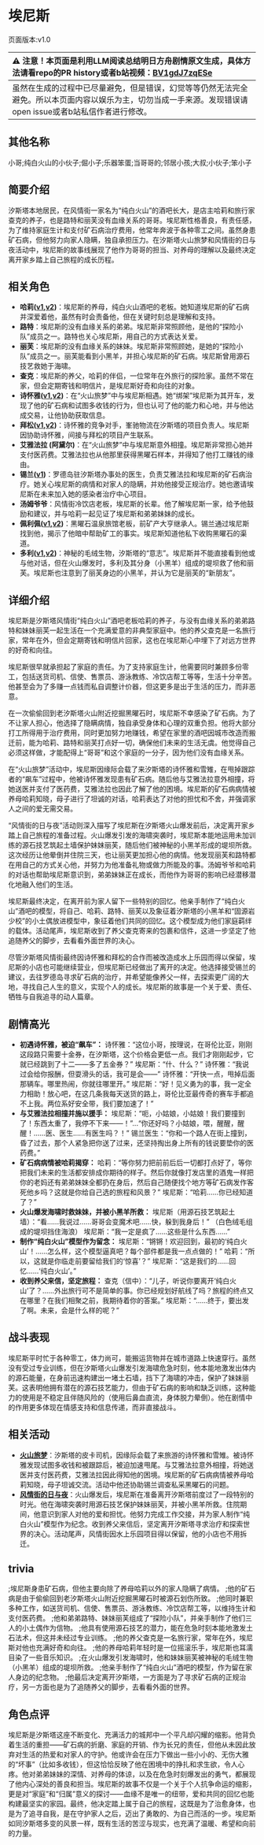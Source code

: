 # 埃尼斯
页面版本:v1.0
 

| :warning: 注意！本页面是利用LLM阅读总结明日方舟剧情原文生成，具体方法请看repo的PR history或者b站视频：[BV1gdJ7zqESe](https://www.bilibili.com/video/BV1gdJ7zqESe/)         |
|:----------------------------|
| 虽然在生成的过程中已尽量避免，但是错误，幻觉等等仍然无法完全避免。所以本页面内容以娱乐为主，切勿当成一手来源。发现错误请open issue或者b站私信作者进行修改。|



## 其他名称
小哥;纯白火山的小伙子;倔小子;乐器笨蛋;当哥哥的;邻居小孩;大叔;小伙子;笨小子
## 简要介绍
汐斯塔本地居民，在风情街一家名为“纯白火山”的酒吧长大，是店主哈莉和旅行家查克的养子，也是路特和丽芙没有血缘关系的哥哥。埃尼斯性格善良，有责任感，为了维持家庭生计和支付矿石病治疗费用，他常年奔波于各种零工之间。虽然身患矿石病，但他努力向家人隐瞒，独自承担压力。在汐斯塔火山旅梦和风情街的日与夜活动中，埃尼斯的故事线展现了他作为哥哥的担当、对养母的理解以及最终决定离开家乡踏上自己旅程的成长历程。
## 相关角色
-   **哈莉([v1](extended_char_ha_li.md),[v2](../char_v3/extended_char_ha_li.md))**：埃尼斯的养母，纯白火山酒吧的老板。她知道埃尼斯的矿石病并深爱着他，虽然有时会责备他，但在关键时刻总是理解和支持。
-   **路特**：埃尼斯的没有血缘关系的弟弟。埃尼斯非常照顾他，是他的“探险小队”成员之一。路特也关心埃尼斯，用自己的方式表达关爱。
-   **丽芙**：埃尼斯的没有血缘关系的妹妹。埃尼斯非常照顾她，是她的“探险小队”成员之一。丽芙能看到小黑羊，并担心埃尼斯的矿石病。埃尼斯曾用源石技艺救她于海啸。
-   **查克**：埃尼斯的养父，哈莉的伴侣，一位常年在外旅行的探险家。虽然不常在家，但会定期寄钱和明信片，是埃尼斯好奇和向往的对象。
-   **诗怀雅([v1](char_308_swire.md),[v2](../char_v3/char_308_swire.md))**：在“火山旅梦”中与埃尼斯相遇。她“绑架”埃尼斯为其开车，发现了他的矿石病和试图多收钱的行为，但也认可了他的能力和心地，并与他达成交易，让他协助获取信息。
-   **拜松([v1](char_325_bison.md),[v2](../char_v3/char_325_bison.md))**：诗怀雅的竞争对手，峯驰物流在汐斯塔的项目负责人。埃尼斯因协助诗怀雅，间接与拜松的项目产生联系。
-   **艾雅法拉 (阿黛尔)**：在“火山旅梦”中与埃尼斯意外相撞。埃尼斯非常担心她并支付医药费。艾雅法拉也从他那里获得黑曜石样本，并得知了他打工赚钱的缘由。
-   **锡兰([v1](char_348_ceylon.md))**：罗德岛驻汐斯塔办事处的医生，负责艾雅法拉和埃尼斯的矿石病治疗。她关心埃尼斯的病情和对家人的隐瞒，并劝他接受正规治疗。她也邀请埃尼斯在未来加入她的感染者治疗中心项目。
-   **汤姆爷爷**：风情街冷饮店老板，埃尼斯的长辈。他了解埃尼斯一家，给予他鼓励和建议，并与哈莉一起见证了埃尼斯和弟弟妹妹的成长。
-   **佩利佩([v1](extended_char_pei_li_pei.md),[v2](../char_v3/extended_char_pei_li_pei.md))**：黑曜石温泉旅馆老板，前矿产大亨继承人。锡兰通过埃尼斯找到他，揭示了他暗中帮助矿工的事实。埃尼斯知道他私下收购黑曜石的渠道。
-   **多利([v1](extended_char_duo_li.md),[v2](../char_v3/extended_char_duo_li.md))**：神秘的毛绒生物，汐斯塔的“意志”。埃尼斯并不能直接看到他或与他对话，但在火山爆发时，多利及其分身（小黑羊）组成的堤坝救了他和丽芙。埃尼斯也注意到了丽芙身边的小黑羊，并认为它是丽芙的“新朋友”。
## 详细介绍
埃尼斯是汐斯塔风情街“纯白火山”酒吧老板哈莉的养子，与没有血缘关系的弟弟路特和妹妹丽芙一起生活在一个充满爱意的非典型家庭中。他的养父查克是一名旅行家，常年在外，但会定期寄钱和明信片回家，这也在埃尼斯心中埋下了对远方世界的好奇和向往。

埃尼斯很早就承担起了家庭的责任。为了支持家庭生计，他需要同时兼顾多份零工，包括送货司机、信使、售票员、游泳教练、冷饮店帮工等等，生活十分辛苦。他甚至会为了多赚一点钱而私自调整计价器，但这更多是出于生活的压力，而非恶意。

在一次偷偷回到老汐斯塔火山附近挖掘黑曜石时，埃尼斯不幸感染了矿石病。为了不让家人担心，他选择了隐瞒病情，独自承受身体和心理的双重负担。他将大部分打工所得用于治疗费用，同时更加努力地赚钱，希望在家里的酒吧因城市改造而搬迁前，能为哈莉、路特和丽芙打点好一切，确保他们未来的生活无虞。他觉得自己必须这样做，才能配得上“哥哥”和这个家庭的一分子，因为他们没有血缘关系。

在“火山旅梦”活动中，埃尼斯因缘际会载了来汐斯塔的诗怀雅和雪雉，在甩掉跟踪者的“飙车”过程中，他被诗怀雅发现患有矿石病。随后他与艾雅法拉意外相撞，将她送医并支付了医药费，艾雅法拉也因此了解了他的困境。埃尼斯的矿石病病情被养母哈莉知晓，母子进行了坦诚的对话，哈莉表达了对他的担忧和不舍，并强调家人之间的爱无需交易。

“风情街的日与夜”活动则深入描写了埃尼斯在汐斯塔火山爆发前后，决定离开家乡踏上自己旅程的准备过程。火山爆发引发的海啸突袭时，埃尼斯本能地运用未加训练的源石技艺筑起土墙保护妹妹丽芙，随后他们被神秘的小黑羊形成的堤坝所救。这次经历让他晕倒并住院三天，也让丽芙更加担心他的病情。他发现丽芙和路特都在用自己的方式关心他，并努力为他准备礼物或做力所能及的事。汤姆爷爷和哈莉的对话也帮助埃尼斯意识到，弟弟妹妹正在成长，而他作为哥哥的影响已经潜移潜化地融入他们的生活。

埃尼斯最终决定，在离开前为家人留下一些特别的回忆。他亲手制作了“纯白火山”酒吧的模型，将自己、哈莉、路特、丽芙以及象征着汐斯塔的小黑羊和“固源岩少校”的小土偶放进模型中，象征着他们共同的回忆。这个模型成为他们家庭羁绊的载体。活动尾声，埃尼斯收到了养父查克寄来的包裹和信件，这进一步坚定了他追随养父的脚步，去看看外面世界的决心。

尽管汐斯塔风情街最终因诗怀雅和拜松的合作而被改造成水上乐园而得以保留，埃尼斯的小店也可能继续营业，但埃尼斯已经做出了离开的决定。他选择接受锡兰的建议，去往罗德岛寻求矿石病的治疗，并希望能像养父一样，去探索更广阔的大地，寻找自己人生的意义，实现个人的成长。埃尼斯的故事是一个关于爱、责任、牺牲与自我追寻的动人篇章。
## 剧情高光
- **初遇诗怀雅，被迫“飙车”：**
诗怀雅：“这位小哥，按理说，在哥伦比亚，刚刚这段路只需要十金券，在汐斯塔，这个价格会更低一点。我们才刚刚起步，它就已经跳到了十二——多了五金券？”
埃尼斯：“什、什么？”
诗怀雅：“我说过会给你报酬，但耍滑头的话，我可是会——”
诗怀雅：“开快一点，甩掉后面那辆车。哪里热闹，你就往哪里开。”
埃尼斯：“好！见义勇为的事，我一定全力相助！放心吧，在这几条我每天送货的路上，哥伦比亚最传奇的赛车手都追不上我。两位系好安全带，我们要加速了！”
- **与艾雅法拉相撞并施以援手：**
埃尼斯：“呃，小姑娘，小姑娘！我们要撞到了！东西太重了，我停不下来——！”...“你还好吗？小姑娘，喂，醒醒，醒醒！......医、医生......有医生吗？！”
锡兰医生：“你和一个路人在街上撞到，昏了过去，那个人紧急把你送了过来，还坚持掏出身上所有的钱说要垫你的医药费。”
- **矿石病病情被哈莉揭穿：**
哈莉：“等你努力把前前后后一切都打点好了，等你把我们未来的生活都安排成你期待的样子。然后你就像打发店里的酒鬼一样把你的老妈还有弟弟妹妹全都扔在身后，然后自己随便找个地方等矿石病发作客死他乡吗？这就是你给自己选的旅程和风景？”
埃尼斯：“哈莉......你已经知道了？”
- **火山爆发海啸时救妹妹，并被小黑羊所救：**
埃尼斯（用源石技艺筑起土墙）：“看......我说过......哥哥会变魔术吧......快，躲到我身后！”
（白色绒毛组成的堤坝挡住海浪）
埃尼斯：“我一定是疯了......这些是什么东西......”
- **制作“纯白火山”模型作为留念：**
埃尼斯：“锵锵！欢迎回到，最初的‘纯白火山’！......怎么样，这个模型逼真吧？每个部件都是我一点点做的！”
哈莉：“所以，这就是你临走前要留给我们的‘惊喜’？”
埃尼斯：“这是我们的......回忆......‘纯白火山’。”
- **收到养父来信，坚定旅程：**
查克（信中）：“儿子，听说你要离开‘纯白火山’了？......外出旅行可不是简单的事。你已经规划好航线了吗？旅程的终点又在哪里？在我们相聚之前，我期待着你的答案。”
埃尼斯：“......终于，要出发了啊。未来，会是什么样的呢？”
## 战斗表现
埃尼斯平时忙于各种零工，体力尚可，能搬运货物并在城市道路上快速穿行。虽然没有受过专业训练，但在汐斯塔火山爆发引发海啸危急时刻，他本能地激发出体内的源石能量，在身前迅速构建出一堵土石墙，挡下了海啸的冲击，保护了妹妹丽芙。这表明他拥有潜在的源石技艺能力，但由于矿石病的影响和缺乏训练，这种能力的使用是不稳定且伴随风险的（使用后鼻血直流，身体脱力晕倒）。他在剧情中的作用更多体现在情感支持和信息传递，而非直接战斗。
## 相关活动
-   **[火山旅梦](../stories/act27side.md)**：汐斯塔的皮卡司机，因缘际会载了来旅游的诗怀雅和雪雉。被诗怀雅发现试图多收钱和被跟踪后，被迫加速甩尾。与艾雅法拉意外相撞，将她送医并支付医药费，艾雅法拉因此得知他的困境。埃尼斯的矿石病病情被养母哈莉知晓，母子坦诚交流。活动中他还协助锡兰调查私采黑曜石的问题。
-   **[风情街的日与夜](../stories/story_bryota_set_1.md)**：火山爆发后，埃尼斯在准备离开汐斯塔前度过了一段特别的时光。他在海啸突袭时用源石技艺保护妹妹丽芙，并被小黑羊所救。住院期间，他意识到家人对他的爱和担忧。他努力完成工作交接，并为家人制作“纯白火山”模型作为纪念。收到养父来信后，坚定离开汐斯塔寻求治疗和探索世界的决心。活动尾声，风情街因水上乐园项目得以保留，他的小店也不用拆迁。
## trivia
;埃尼斯身患矿石病，但他主要向除了养母哈莉以外的家人隐瞒了病情。
;他的矿石病是由于偷偷回到老汐斯塔火山附近挖掘黑曜石时被源石划伤所致。
;他同时兼职多种工作，如送货司机、信使、售票员、游泳教练、冷饮店帮工等，以维持生计和支付医药费。
;他和弟弟路特、妹妹丽芙组成了“探险小队”，并亲手制作了他们三人的小土偶作为信物。
;他具有使用源石技艺的潜力，能在危急时刻本能地激发土石法术，但这并未经过专业训练。
;他的养父查克是一名旅行家，常年在外，埃尼斯对他也充满好奇和向往。
;他的养母哈莉年轻时是一位摇滚乐手，埃尼斯也耳濡目染了一些音乐知识。
;在火山爆发引发海啸时，他和妹妹丽芙被神秘的毛绒生物（小黑羊）组成的堤坝所救。
;他亲手制作了“纯白火山”酒吧的模型，作为留在家人身边的纪念物。
;他最后决定离开汐斯塔，一方面是为了寻求矿石病的正规治疗，另一方面也是为了追随养父的脚步，去看看外面的世界。
## 角色点评
埃尼斯是汐斯塔这座不断变化、充满活力的城邦中一个平凡却闪耀的缩影。他背负着生活的重担——矿石病的折磨、家庭的开销、作为长兄的责任，但他从未因此放弃对生活的热爱和对家人的守护。他或许会在压力下做出一些小小的、无伤大雅的“坏事”（比如多收钱），但这恰恰反映了他在困境中的挣扎和求生欲，令人心疼。他对弟弟妹妹的深情、对养母的体谅，以及在危急时刻爆发出的勇气，都展现了他内心深处的善良和担当。埃尼斯的故事不仅是一个关于个人抗争命运的缩影，更是对“家庭”和“归属”意义的探讨——血缘不是唯一的纽带，爱和共同的回忆也能构建最坚实的家园。最终，他决定踏上属于自己的旅程，这既是为了治愈身体，也是为了追寻自我，是在守护家人之后，迈出了勇敢的、为自己而活的一步。埃尼斯如同汐斯塔多变的风景一样，既有生活的苦涩与现实，也充满了温暖、希望和向前的力量。